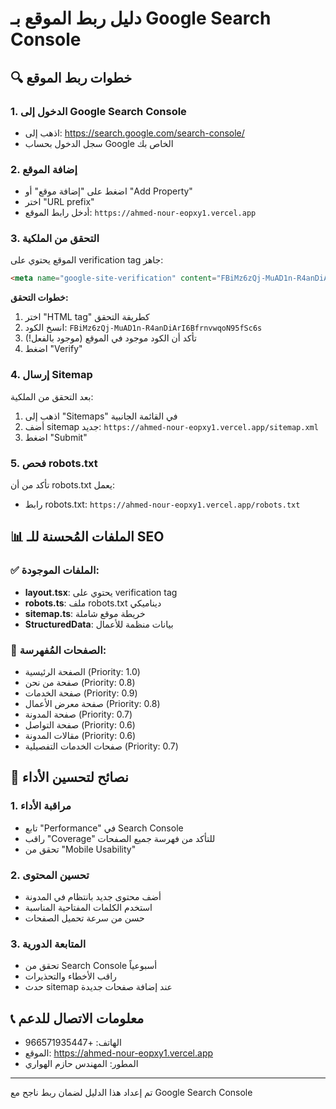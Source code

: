 # دليل ربط الموقع بـ Google Search Console

## 🔍 خطوات ربط الموقع

### 1. الدخول إلى Google Search Console
- اذهب إلى: https://search.google.com/search-console/
- سجل الدخول بحساب Google الخاص بك

### 2. إضافة الموقع
- اضغط على "إضافة موقع" أو "Add Property"
- اختر "URL prefix" 
- أدخل رابط الموقع: `https://ahmed-nour-eopxy1.vercel.app`

### 3. التحقق من الملكية
الموقع يحتوي على verification tag جاهز:
```html
<meta name="google-site-verification" content="FBiMz6zQj-MuAD1n-R4anDiArI6BfrnvwqoN95fSc6s" />
```

**خطوات التحقق:**
1. اختر "HTML tag" كطريقة التحقق
2. انسخ الكود: `FBiMz6zQj-MuAD1n-R4anDiArI6BfrnvwqoN95fSc6s`
3. تأكد أن الكود موجود في الموقع (موجود بالفعل!)
4. اضغط "Verify"

### 4. إرسال Sitemap
بعد التحقق من الملكية:
1. اذهب إلى "Sitemaps" في القائمة الجانبية
2. أضف sitemap جديد: `https://ahmed-nour-eopxy1.vercel.app/sitemap.xml`
3. اضغط "Submit"

### 5. فحص robots.txt
تأكد من أن robots.txt يعمل:
- رابط robots.txt: `https://ahmed-nour-eopxy1.vercel.app/robots.txt`

## 📊 الملفات المُحسنة للـ SEO

### ✅ الملفات الموجودة:
- **layout.tsx**: يحتوي على verification tag
- **robots.ts**: ملف robots.txt ديناميكي
- **sitemap.ts**: خريطة موقع شاملة
- **StructuredData**: بيانات منظمة للأعمال

### 🎯 الصفحات المُفهرسة:
- الصفحة الرئيسية (Priority: 1.0)
- صفحة من نحن (Priority: 0.8)
- صفحة الخدمات (Priority: 0.9)
- صفحة معرض الأعمال (Priority: 0.8)
- صفحة المدونة (Priority: 0.7)
- صفحة التواصل (Priority: 0.6)
- مقالات المدونة (Priority: 0.6)
- صفحات الخدمات التفصيلية (Priority: 0.7)

## 🚀 نصائح لتحسين الأداء

### 1. مراقبة الأداء
- تابع "Performance" في Search Console
- راقب "Coverage" للتأكد من فهرسة جميع الصفحات
- تحقق من "Mobile Usability"

### 2. تحسين المحتوى
- أضف محتوى جديد بانتظام في المدونة
- استخدم الكلمات المفتاحية المناسبة
- حسن من سرعة تحميل الصفحات

### 3. المتابعة الدورية
- تحقق من Search Console أسبوعياً
- راقب الأخطاء والتحذيرات
- حدث sitemap عند إضافة صفحات جديدة

## 📞 معلومات الاتصال للدعم
- الهاتف: +966571935447
- الموقع: https://ahmed-nour-eopxy1.vercel.app
- المطور: المهندس حازم الهواري

---
تم إعداد هذا الدليل لضمان ربط ناجح مع Google Search Console
